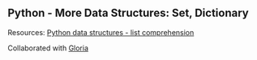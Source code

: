 ## Python - More Data Structures: Set, Dictionary

Resources: [Python data structures - list comprehension ](https://docs.python.org/3/tutorial/datastructures.html#list-comprehensions)

Collaborated with [Gloria](github.com/nappybrainiac)
